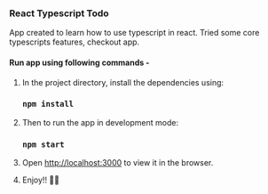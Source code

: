 ### React Typescript Todo

App created to learn how to use typescript in react. Tried some core typescripts features, checkout app.


#### Run app using following commands - 

1. In the project directory, install the dependencies using:

    ### `npm install`

2. Then to run the app in development mode:

    ### `npm start`

3. Open [http://localhost:3000](http://localhost:3000) to view it in the browser.

4. Enjoy!! 🎉🎉